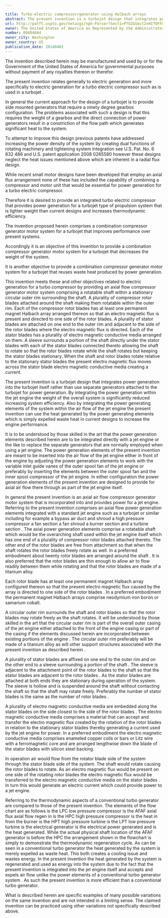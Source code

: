 ```yaml
---

title: Turbo-electric compressor/generator using Halbach arrays
abstract: The present invention is a turbojet design that integrates power generation into the turbojet itself, rather than use separate generators attached to the turbojet for power generation. By integrating the power generation within the jet engine, the weight of the overall system is significantly reduced, increasing system efficiency. Also, by integrating the power generating elements of the system within the air flow of the jet engine, the present invention can use the heat generated by the power generating elements (which is simply expelled waste heat in current designs) to increase the engine performance.
url: http://patft.uspto.gov/netacgi/nph-Parser?Sect1=PTO2&Sect2=HITOFF&p=1&u=%2Fnetahtml%2FPTO%2Fsearch-adv.htm&r=1&f=G&l=50&d=PALL&S1=09494044&OS=09494044&RS=09494044
owner: The United States of America as Represented by the Administrator of the National Aeronautics and Space Administration
number: 09494044
owner_city: Washington
owner_country: US
publication_date: 20140402
---
```

The invention described herein may be manufactured and used by or for the Government of the United States of America for governmental purposes without payment of any royalties thereon or therefor.

The present invention relates generally to electric generation and more specifically to electric generation for a turbo electric compressor such as is used in a turbojet .

In general the current approach for the design of a turbojet is to provide side mounted generators that require a ninety degree gearbox configuration. The problems associated with such a design is that this requires the weight of a gearbox and the direct connection of power generators result in a constriction of the flow path which generates significant heat to the system.

To attempt to improve this design previous patents have addressed increasing the power density of the system by creating dual functions of rotating machinery and tightening system integration see U.S. Pat. No. 6 832 486 and U.S. patent application 2008 0265580 however these designs neglect the heat issues mentioned above which are inherent in a radial flux design.

While recent small motor designs have been developed that employ an axial flux arrangement none of these has included the capability of combining a compressor and motor unit that would be essential for power generation for a turbo electric compressor.

Therefore it is desired to provide an integrated turbo electric compressor that provides power generation for a turbojet type of propulsion system that is lighter weight than current designs and increases thermodynamic efficiency.

The invention proposed herein comprises a combination compressor generator motor system for a turbojet that improves performance over present systems.

Accordingly it is an objective of this invention to provide a combination compressor generator motor system for a turbojet that decreases the weight of the system.

It is another objective to provide a combination compressor generator motor system for a turbojet that reuses waste heat produced by power generation.

This invention meets these and other objectives related to electric generation for a turbo compressor by providing an axial flow compressor generator motor system comprising a rotatable shaft within a stationary circular outer rim surrounding the shaft. A plurality of compressor rotor blades attached around the shaft making them rotatable within the outer rim. Each of the compressor rotor blades has at least one permanent magnet Halbach array arranged thereon so that an electro magnetic flux is present and directed to one side of the rotor blades. A plurality of stator blades are attached on one end to the outer rim and adjacent to the side of the rotor blades where the electro magnetic flux is directed. Each of the stator blades has a plurality of electro magnetic conductive media arranged on them. A sleeve surrounds a portion of the shaft directly under the stator blades with each of the stator blades connected thereto allowing the shaft to rotate so that the rotor blades rotate while the shaft rotates but keeping the stator blades stationary. When the shaft and rotor blades rotate relative to the stationary stator blades the present electro magnetic flux moves across the stator blade electro magnetic conductive media creating a current.

The present invention is a turbojet design that integrates power generation into the turbojet itself rather than use separate generators attached to the turbojet for power generation. By integrating the power generation within the jet engine the weight of the overall system is significantly reduced increasing system efficiency. Also by integrating the power generating elements of the system within the air flow of the jet engine the present invention can use the heat generated by the power generating elements which is simply expelled waste heat in current designs to increase the engine performance.

It is to be understood by those skilled in the art that the power generation elements described herein are to be integrated directly with a jet engine or the like to replace the separate generators that are normally employed when using a jet engine. The power generation elements of the present invention are meant to be inserted into the air flow of the jet engine either in front of the engine by adjusting the power generation elements to work with the variable inlet guide vanes of the outer spool fan of the jet engine or preferably by inserting the elements between the outer spool fan and the inner spool compressor of the jet engine. In either configuration the power generation elements of the present invention are designed to provide for axial air flow there through as part of the jet engine itself.

In general the present invention is an axial air flow compressor generator motor system that is incorporated into and provides power for a jet engine. Referring to the present invention comprises an axial flow power generation elements integrated with a standard jet engine such as a turbojet or similar including for example a bypass air duct and shroud a high pressure compressor a fan section a fan shroud a burner section and a turbine section . The axial power generation elements comprise a rotatable shaft which would be the overarching shaft used within the jet engine itself which has one end of a plurality of compressor rotor blades attached thereto. The other end of the rotor blades are free from attachment so that when the shaft rotates the rotor blades freely rotate as well. In a preferred embodiment about twenty rotor blades are arranged around the shaft . It is also preferred that the rotor blades are thin enough to allow air to flow readily between them while rotating and that the rotor blades are made of a titanium alloy.

Each rotor blade has at least one permanent magnet Halbach array configured thereon so that the present electro magnetic flux caused by the array is directed to one side of the rotor blades . In a preferred embodiment the permanent magnet Halbach arrays comprise neodymium iron boron or samarium cobalt.

A circular outer rim surrounds the shaft and rotor blades so that the rotor blades may rotate freely as the shaft rotates. It will be understood by those skilled in the art that the circular outer rim is part of the overall outer casing of the jet engine either attached to the front of the engine casing or part of the casing if the elements discussed herein are incorporated between existing portions of the engine . The circular outer rim preferably will be made of a titanium alloy as will other support structures associated with the present invention as described herein .

A plurality of stator blades are affixed on one end to the outer rim and on the other end to a sleeve surrounding a portion of the shaft . The sleeve is adjacent to the attachment point of the rotor blades to the shaft so that the stator blades are adjacent to the rotor blades . As the stator blades are attached at both ends they are stationary during operation of the system. The sleeve is hollow and is suspended around the shaft without contacting the shaft so that the shaft may rotate freely. Preferably the number of stator blades is the same as the number of rotor blades .

A plurality of electro magnetic conductive media are embedded along the stator blades on the side closest to the side of the rotor blades . The electro magnetic conductive media comprises a material that can accept and transfer the electro magnetic flux created by the rotation of the rotor blades in relation to the stationary stator blades thereby generating a current used by the jet engine for power. In a preferred embodiment the electro magnetic conductive media comprises enameled copper coils or bars or Litz wire with a ferromagnetic core and are arranged lengthwise down the blade of the stator blades with silicon steel backing.

In operation air would flow from the rotator blade side of the system through the stator blade side of the system. The shaft would rotate causing the rotor blades to rotate. As an electro magnetic flux would be present on one side of the rotating rotor blades the electro magnetic flux would be transferred to the electro magnetic conductive media on the stator blades . In turn this would generate an electric current which could provide power to a jet engine.

Referring to the thermodynamic aspects of a conventional turbo generator are compared to those of the present invention. The elements of the flow chart are as follows is the LPC low pressure compressor is the AFAF axial flux axial flow regen in is the HPC high pressure compressor is the heat in from the burner is the HPT high pressure turbine is the LPT low pressure turbine is the electrical generator is the electrical power generated and is the heat generated. While the actual physical shaft location of the AFAF generator is before the HPC the arrangement shown in the flowchart is simply to demonstrate the thermodynamic regeneration cycle. As can be seen in a conventional turbo generator the heat generated by the system is merely expelled as waste heat. This both creates a cooling issue and wastes energy. In the present invention the heat generated by the system is regenerated and used as energy into the system due to the fact that the present invention is integrated into the jet engine itself and accepts and expels air flow unlike the power elements of a conventional turbo generator system . As such the present invention is more efficient than a conventional turbo generator.

What is described herein are specific examples of many possible variations on the same invention and are not intended in a limiting sense. The claimed invention can be practiced using other variations not specifically described above.

